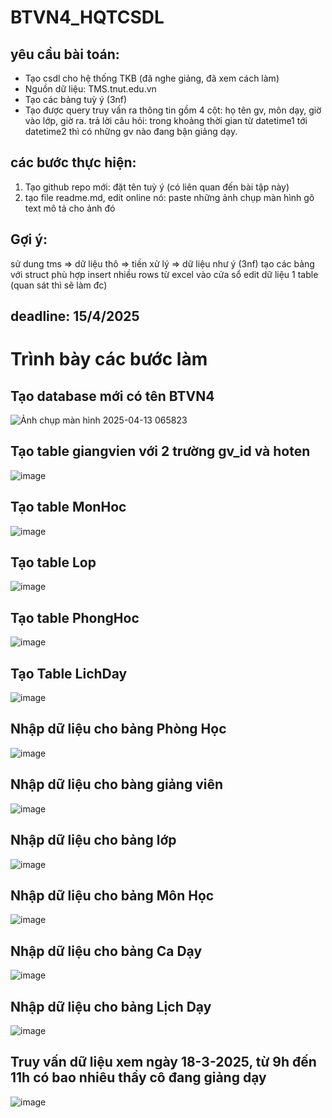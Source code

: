 # BTVN4_HQTCSDL
## yêu cầu bài toán:
 - Tạo csdl cho hệ thống TKB (đã nghe giảng, đã xem cách làm)
 - Nguồn dữ liệu: TMS.tnut.edu.vn
 - Tạo các bảng tuỳ ý (3nf)
 - Tạo được query truy vấn ra thông tin gồm 4 cột: họ tên gv, môn dạy, giờ vào lớp, giờ ra.
   trả lời câu hỏi: trong khoảng thời gian từ datetime1 tới datetime2 thì có những gv nào đang bận giảng dạy.

## các bước thực hiện:
1. Tạo github repo mới: đặt tên tuỳ ý (có liên quan đến bài tập này)
2. tạo file readme.md, edit online nó:
   paste những ảnh chụp màn hình
   gõ text mô tả cho ảnh đó

## Gợi ý:
  sử dung tms => dữ liệu thô => tiền xử lý => dữ liệu như ý (3nf)
  tạo các bảng với struct phù hợp
  insert nhiều rows từ excel vào cửa sổ edit dữ liệu 1 table (quan sát thì sẽ làm đc)
  

## deadline: 15/4/2025

# Trình bày các bước làm
## Tạo database mới có tên BTVN4
![Ảnh chụp màn hình 2025-04-13 065823](https://github.com/user-attachments/assets/32588155-e447-4d22-aa54-1f45a4d34f16)
## Tạo table giangvien với 2 trường gv_id và hoten
![image](https://github.com/user-attachments/assets/9abd8843-69c7-47fa-a371-d77122a12cb7)
## Tạo table MonHoc
![image](https://github.com/user-attachments/assets/77d04c56-bace-4998-9394-ec64c9677f75)
## Tạo table Lop
![image](https://github.com/user-attachments/assets/6f92f8fd-a33f-4a52-aa5c-13dd3e2714df)
## Tạo table PhongHoc
![image](https://github.com/user-attachments/assets/4a5078fa-2d62-4668-8c03-5f5bb3bd1afd)
## Tạo Table LichDay
![image](https://github.com/user-attachments/assets/4610412e-ca54-45a0-aaa9-b707f885952e)
## Nhập dữ liệu cho bảng Phòng Học
![image](https://github.com/user-attachments/assets/a7130c58-0c8a-4edd-b292-5a737122217c)
## Nhập dữ liệu cho bàng giảng viên
![image](https://github.com/user-attachments/assets/b52fb86e-8f7c-4f25-94c6-9b627c054734)
## Nhập dữ liệu cho bảng lớp
![image](https://github.com/user-attachments/assets/e43bf80f-acb2-4a9d-bd0a-f48dc50c45b0)
## Nhập dữ liệu cho bảng Môn Học
![image](https://github.com/user-attachments/assets/d94be495-17b5-4b82-bfb6-77ccc5061cca)
## Nhập dữ liệu cho bảng Ca Dạy
![image](https://github.com/user-attachments/assets/adaa7cd9-026c-4afb-8f6b-6dad4d0e7f85)
## Nhập dữ liệu cho bảng Lịch Dạy
![image](https://github.com/user-attachments/assets/b73e2937-cbd4-4692-811e-85fc841cc0c0)
## Truy vấn dữ liệu xem ngày 18-3-2025, từ 9h đến 11h có bao nhiêu thầy cô đang giảng dạy
![image](https://github.com/user-attachments/assets/880551c8-0c07-4d6a-98a9-18193d5cb7ec)











